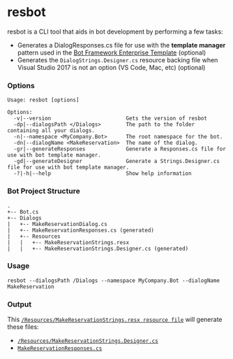 # resbot

resbot is a CLI tool that aids in bot development by performing a few tasks:

 - Generates a DialogResponses.cs file for use with the __template manager__ pattern used in the [Bot Framework Enterprise Template](https://docs.microsoft.com/en-us/azure/bot-service/bot-builder-enterprise-template-overview?view=azure-bot-service-4.0) (optional)
 - Generates the `DialogStrings.Designer.cs` resource backing file when Visual Studio 2017 is not an option (VS Code, Mac, etc) (optional)

 ### Options

```
Usage: resbot [options]

Options:
  -v|--version                        Gets the version of resbot
  -dp|--dialogsPath </Dialogs>        The path to the folder containing all your dialogs.
  -n|--namespace <MyCompany.Bot>      The root namespace for the bot.
  -dn|--dialogName <MakeReservation>  The name of the dialog.
  -gr|--generateResponses             Generate a Responses.cs file for use with bot template manager.
  -gd|--generateDesigner              Generate a Strings.Designer.cs file for use with bot template manager.
  -?|-h|--help                        Show help information
```

### Bot Project Structure

```
.
+-- Bot.cs
+-- Dialogs
|   +-- MakeReservationDialog.cs
|   +-- MakeReservationResponses.cs (generated)
|   +-- Resources
|   |   +-- MakeReservationStrings.resx
|   |   +-- MakeReservationStrings.Designer.cs (generated)
```


### Usage

```
resbot --dialogsPath /Dialogs --namespace MyCompany.Bot --dialogName MakeReservation
```

### Output

This [`/Resources/MakeReservationStrings.resx resource file`](https://gist.github.com/rob-derosa/2ec378c3b312ee89b2e7c953d1d5e4c9) will generate these files:
  - [`/Resources/MakeReservationStrings.Designer.cs`](https://gist.github.com/rob-derosa/f9037cd372578441aaadd45538d957b6)
  - [`MakeReservationResponses.cs`](https://gist.github.com/rob-derosa/e8b9360bc79c90f67b6ba1f0dc32af61)